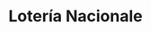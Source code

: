 ---
title: "Lotería Nacionale"
url: /ciudad-autonoma-de-buenos-aires/loteria-nacionale/
shop: lotería
---